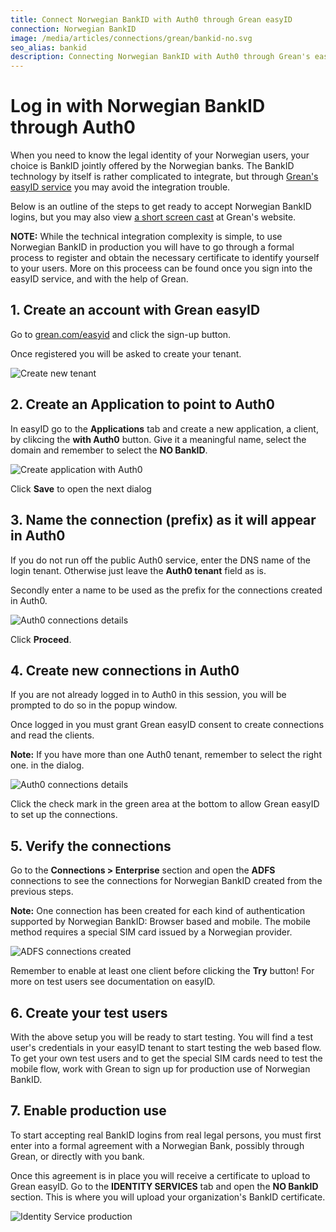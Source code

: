 ```yaml
---
title: Connect Norwegian BankID with Auth0 through Grean easyID
connection: Norwegian BankID
image: /media/articles/connections/grean/bankid-no.svg
seo_alias: bankid
description: Connecting Norwegian BankID with Auth0 through Grean's easyID service
---
```


# Log in with Norwegian BankID through Auth0

When you need to know the legal identity of your Norwegian users, your choice is BankID jointly offered by the Norwegian banks. 
The BankID technology by itself is rather complicated to integrate, but through [Grean's easyID service](https://grean.com/easyid) 
you may avoid the integration trouble.

Below is an outline of the steps to get ready to accept Norwegian BankID logins, but you may also view 
[a short screen cast](https://grean.com/easyid/auth0/2016/12/07/easyid-and-auth0.html) at Grean's website.

**NOTE:** While the technical integration complexity is simple, to use Norwegian BankID in production you will have to go through a formal process to 
register and obtain the necessary certificate to identify yourself to your users. 
More on this proceess can be found once you sign into the easyID service, and with the help of Grean.

## 1. Create an account with Grean easyID

Go to [grean.com/easyid](https://grean.com/easyid) and click the sign-up button. 

Once registered you will be asked to create your tenant.

![Create new tenant](/media/articles/connections/grean/easyid-signup.png)

## 2. Create an Application to point to Auth0

In easyID go to the **Applications** tab and create a new application, a client, by clikcing the **with Auth0** button.
Give it a meaningful name, select the domain and remember to select the **NO BankID**.

![Create application with Auth0](/media/articles/connections/grean/auth0-app-no.png)

Click **Save** to open the next dialog

## 3. Name the connection (prefix) as it will appear in Auth0

If you do not run off the public Auth0 service, enter the  DNS name of the login tenant. Otherwise just leave the **Auth0 tenant** field as is.

Secondly enter a name to be used as the prefix for the connections created in Auth0.

![Auth0 connections details](/media/articles/connections/grean/auth0-details.png)

Click **Proceed**.

## 4. Create new connections in Auth0

If you are not already logged in to Auth0 in this session, you will be prompted to do so in the popup window.

Once logged in you must grant Grean easyID consent to create connections and read the clients. 

**Note:** If you have more than one Auth0 tenant, remember to select the right one. in the dialog.

![Auth0 connections details](/media/articles/connections/grean/auth0-consent.png)

Click the check mark in the green area at the bottom to allow Grean easyID to set up the connections.

## 5. Verify the connections

Go to the **Connections > Enterprise** section and open the **ADFS** connections to see the connections for 
Norwegian BankID created from the previous steps.

**Note:** One connection has been created for each kind of authentication supported by Norwegian BankID: 
Browser based and mobile. The mobile method requires a special SIM card issued by a Norwegian provider.

![ADFS connections created](/media/articles/connections/grean/adfs-connections-no.png)

Remember to enable at least one client before clicking the **Try** button! For more on test users see documentation
on easyID.

## 6. Create your test users

With the above setup you will be ready to start testing. You will find a test user's credentials in your easyID tenant
to start testing the web based flow. To get your own test users and to get the special SIM cards need to test the mobile
flow, work with Grean to sign up for production use of Norwegian BankID.

## 7. Enable production use

To start accepting real BankID logins from real legal persons, you must first enter into a formal agreement with a Norwegian Bank, 
possibly through Grean, or directly with you bank.

Once this agreement is in place you will receive a certificate to upload to Grean easyID. Go to the **IDENTITY SERVICES** tab 
and open the **NO BankID** section. This is where you will upload your organization's BankID certificate.

![Identity Service production](/media/articles/connections/grean/no-bankid-prod.png)






